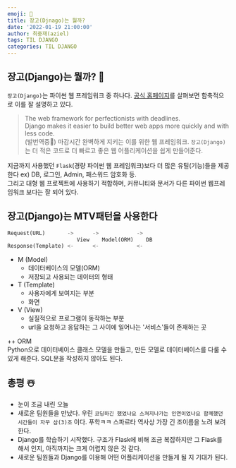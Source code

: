 ```yaml
---
emoji: 🍬
title: 장고(Djnago)는 뭘까?
date: '2022-01-19 21:00:00'
author: 최중재(aziel)
tags: TIL DJANGO
categories: TIL DJANGO
---
```


## 장고(Django)는 뭘까? 🤔

`장고(Django)`는 파이썬 웹 프레임워크 중 하나다. [공식 홈페이지](https://www.djangoproject.com/)를 살펴보면 함축적으로 이를 잘 설명하고 있다.

> The web framework for perfectionists with deadlines.  
> Django makes it easier to build better web apps more quickly and with less code.  
> (발번역중🥲) 마감시간 완벽하게 지키는 이를 위한 웹 프레임워크. `장고(Django)`는 더 적은 코드로 더 빠르고 좋은 웹 어플리케이션을 쉽게 만들어준다.

지금까지 사용했던 `Flask`(경량 파이썬 웹 프레임워크)보다 더 많은 유틸(기능)들을 제공한다 ex) DB, 로그인, Admin, 패스워드 암호화 등.  
그리고 대형 웹 프로젝트에 사용하기 적합하며, 커뮤니티와 문서가 다른 파이썬 웹프레임워크 보다는 잘 되어 있다.

## 장고(Django)는 MTV패턴을 사용한다

```python
Request(URL)       ->      ->            ->
                      View    Model(ORM)    DB
Response(Template) <-      <-            <-
```

- M (Model)
  - 데이터베이스의 모델(ORM)
  - 저장되고 사용되는 데이터의 형태
- T (Template)
  - 사용자에게 보여지는 부분
  - 화면
- V (View)
  - 실질적으로 프로그램이 동작하는 부분
  - url을 요청하고 응답하는 그 사이에 일어나는 '서비스'들이 존재하는 곳

++ ORM  
Python으로 데이터베이스 클래스 모델을 만들고, 만든 모델로 데이터베이스를 다룰 수 있게 해준다. SQL문을 작성하지 않아도 된다.

## 총평 ☃️

- 눈이 조금 내린 오늘
- 새로운 팀원들을 만났다. 우린 `코딩하긴 했었나요 스쳐지나가는 인연이었나요 함께했던 시간들이 자꾸 삼(3)조` 이다. 푸학ㅋㅋ 스파르타 역사상 가장 긴 조이름을 노려 보려 한다.
- Django를 학습하기 시작했다. 구조가 Flask에 비해 조금 복잡하지만 그 Flask를 해서 인지, 아직까지는 크게 어렵지 않은 것 같다.
- 새로운 팀원들과 Django를 이용해 어떤 어플리케이션을 만들게 될 지 기대가 된다.

```toc

```
